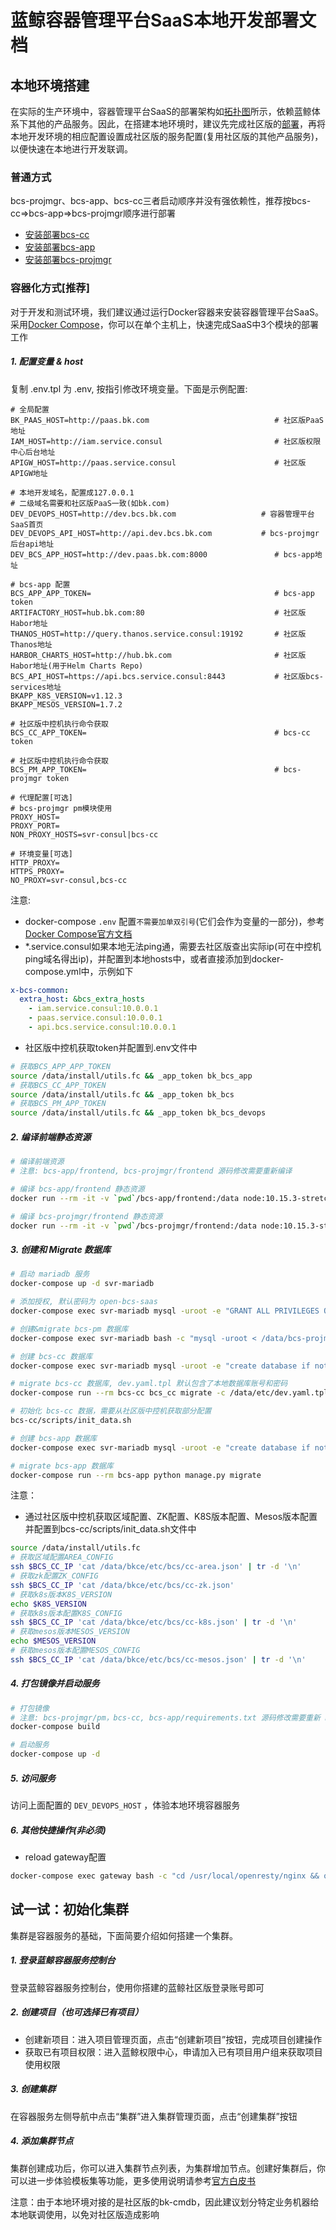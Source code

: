 # 蓝鲸容器管理平台SaaS本地开发部署文档

## 本地环境搭建

在实际的生产环境中，容器管理平台SaaS的部署架构如[拓扑图](/docs/overview/project_deploy.md)所示，依赖蓝鲸体系下其他的产品服务。因此，在搭建本地环境时，建议先完成社区版的[部署]()，再将本地开发环境的相应配置设置成社区版的服务配置(复用社区版的其他产品服务)，以便快速在本地进行开发联调。

### 普通方式

bcs-projmgr、bcs-app、bcs-cc三者启动顺序并没有强依赖性，推荐按bcs-cc=>bcs-app=>bcs-projmgr顺序进行部署
- [安装部署bcs-cc](./dev-install-bcs-cc.md)
- [安装部署bcs-app](./dev-install-bcs-app.md)
- [安装部署bcs-projmgr](./dev-install-bcs-projmgr.md)

### 容器化方式[推荐]

对于开发和测试环境，我们建议通过运行Docker容器来安装容器管理平台SaaS。采用[Docker Compose](https://docs.docker.com/compose/overview/)，你可以在单个主机上，快速完成SaaS中3个模块的部署工作

##### 1. 配置变量 & host
复制 .env.tpl 为 .env, 按指引修改环境变量。下面是示例配置:
```
# 全局配置
BK_PAAS_HOST=http://paas.bk.com                            # 社区版PaaS地址
IAM_HOST=http://iam.service.consul                         # 社区版权限中心后台地址
APIGW_HOST=http://paas.service.consul                      # 社区版APIGW地址

# 本地开发域名，配置成127.0.0.1
# 二级域名需要和社区版PaaS一致(如bk.com)
DEV_DEVOPS_HOST=http://dev.bcs.bk.com                   # 容器管理平台SaaS首页
DEV_DEVOPS_API_HOST=http://api.dev.bcs.bk.com           # bcs-projmgr后台api地址
DEV_BCS_APP_HOST=http://dev.paas.bk.com:8000               # bcs-app地址

# bcs-app 配置
BCS_APP_APP_TOKEN=                                         # bcs-app token
ARTIFACTORY_HOST=hub.bk.com:80                             # 社区版Habor地址
THANOS_HOST=http://query.thanos.service.consul:19192       # 社区版Thanos地址
HARBOR_CHARTS_HOST=http://hub.bk.com                       # 社区版Habor地址(用于Helm Charts Repo)
BCS_API_HOST=https://api.bcs.service.consul:8443           # 社区版bcs-services地址
BKAPP_K8S_VERSION=v1.12.3
BKAPP_MESOS_VERSION=1.7.2

# 社区版中控机执行命令获取 
BCS_CC_APP_TOKEN=                                          # bcs-cc token

# 社区版中控机执行命令获取
BCS_PM_APP_TOKEN=                                          # bcs-projmgr token

# 代理配置[可选]
# bcs-projmgr pm模块使用
PROXY_HOST=
PROXY_PORT=
NON_PROXY_HOSTS=svr-consul|bcs-cc

# 环境变量[可选]
HTTP_PROXY=
HTTPS_PROXY=
NO_PROXY=svr-consul,bcs-cc
```

注意: 
- docker-compose `.env` 配置`不需要加单双引号`(它们会作为变量的一部分)，参考[Docker Compose官方文档](https://docs.docker.com/compose/env-file/)
- *.service.consul如果本地无法ping通，需要去社区版查出实际ip(可在中控机ping域名得出ip)，并配置到本地hosts中，或者直接添加到docker-compose.yml中，示例如下

```yaml
x-bcs-common:
  extra_host: &bcs_extra_hosts
    - iam.service.consul:10.0.0.1
    - paas.service.consul:10.0.0.1
    - api.bcs.service.consul:10.0.0.1
```
- 社区版中控机获取token并配置到.env文件中

```bash
# 获取BCS_APP_APP_TOKEN
source /data/install/utils.fc && _app_token bk_bcs_app
# 获取BCS_CC_APP_TOKEN
source /data/install/utils.fc && _app_token bk_bcs
# 获取BCS_PM_APP_TOKEN
source /data/install/utils.fc && _app_token bk_bcs_devops
```

##### 2. 编译前端静态资源

```bash
# 编译前端资源
# 注意: bcs-app/frontend, bcs-projmgr/frontend 源码修改需要重新编译

# 编译 bcs-app/frontend 静态资源
docker run --rm -it -v `pwd`/bcs-app/frontend:/data node:10.15.3-stretch bash -c "cd /data && npm install . && npm run build"

# 编译 bcs-projmgr/frontend 静态资源
docker run --rm -it -v `pwd`/bcs-projmgr/frontend:/data node:10.15.3-stretch bash -c "cd /data && npm install . && npm run public"
```

##### 3. 创建和 Migrate 数据库

```bash
# 启动 mariadb 服务
docker-compose up -d svr-mariadb

# 添加授权, 默认密码为 open-bcs-saas
docker-compose exec svr-mariadb mysql -uroot -e "GRANT ALL PRIVILEGES ON *.* TO 'root'@'%' IDENTIFIED BY 'open-bcs-saas' WITH GRANT OPTION;FLUSH PRIVILEGES;"

# 创建&migrate bcs-pm 数据库
docker-compose exec svr-mariadb bash -c "mysql -uroot < /data/bcs-projmgr/support-files/sql/devops_pm.sql"

# 创建 bcs-cc 数据库
docker-compose exec svr-mariadb mysql -uroot -e "create database if not exists \`bcs-cc\` default character set utf8mb4 collate utf8mb4_general_ci;"

# migrate bcs-cc 数据库, dev.yaml.tpl 默认包含了本地数据库账号和密码
docker-compose run --rm bcs-cc bcs_cc migrate -c /data/etc/dev.yaml.tpl

# 初始化 bcs-cc 数据，需要从社区版中控机获取部分配置
bcs-cc/scripts/init_data.sh

# 创建 bcs-app 数据库
docker-compose exec svr-mariadb mysql -uroot -e "create database if not exists \`bcs-app\` default character set utf8mb4 collate utf8mb4_general_ci;"

# migrate bcs-app 数据库
docker-compose run --rm bcs-app python manage.py migrate
```

注意：
- 通过社区版中控机获取区域配置、ZK配置、K8S版本配置、Mesos版本配置并配置到bcs-cc/scripts/init_data.sh文件中

```bash
source /data/install/utils.fc
# 获取区域配置AREA_CONFIG
ssh $BCS_CC_IP 'cat /data/bkce/etc/bcs/cc-area.json' | tr -d '\n'
# 获取zk配置ZK_CONFIG
ssh $BCS_CC_IP 'cat /data/bkce/etc/bcs/cc-zk.json'
# 获取k8s版本K8S_VERSION
echo $K8S_VERSION
# 获取k8s版本配置K8S_CONFIG
ssh $BCS_CC_IP 'cat /data/bkce/etc/bcs/cc-k8s.json' | tr -d '\n'
# 获取mesos版本MESOS_VERSION
echo $MESOS_VERSION
# 获取mesos版本配置MESOS_CONFIG
ssh $BCS_CC_IP 'cat /data/bkce/etc/bcs/cc-mesos.json' | tr -d '\n'
```


##### 4. 打包镜像并启动服务

```bash
# 打包镜像
# 注意: bcs-projmgr/pm，bcs-cc, bcs-app/requirements.txt 源码修改需要重新 build 镜像
docker-compose build

# 启动服务
docker-compose up -d
```

##### 5. 访问服务
访问上面配置的 `DEV_DEVOPS_HOST` ，体验本地环境容器服务

##### 6. 其他快捷操作(非必须)

- reload gateway配置

```bash
docker-compose exec gateway bash -c "cd /usr/local/openresty/nginx && openresty -s reload"
```

## 试一试：初始化集群

集群是容器服务的基础，下面简要介绍如何搭建一个集群。

##### 1. 登录蓝鲸容器服务控制台
登录蓝鲸容器服务控制台，使用你搭建的蓝鲸社区版登录账号即可

##### 2. 创建项目（也可选择已有项目）
- 创建新项目：进入项目管理页面，点击“创建新项目”按钮，完成项目创建操作
- 获取已有项目权限：进入蓝鲸权限中心，申请加入已有项目用户组来获取项目使用权限

##### 3. 创建集群
在容器服务左侧导航中点击“集群”进入集群管理页面，点击“创建集群”按钮

##### 4. 添加集群节点
集群创建成功后，你可以进入集群节点列表，为集群增加节点。创建好集群后，你可以进一步体验模板集等功能，更多使用说明请参考[官方白皮书](https://docs.bk.tencent.com/bcs/)

注意：由于本地环境对接的是社区版的bk-cmdb，因此建议划分特定业务机器给本地联调使用，以免对社区版造成影响
